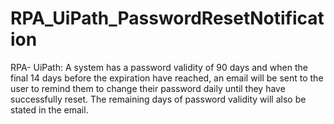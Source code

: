 # RPA_UiPath_PasswordResetNotification
RPA- UiPath: A system has a password validity of 90 days and when the final 14 days before the expiration have reached, an email will be sent to the user to remind them to change their password daily until they have successfully reset. The remaining days of password validity will also be stated in the email.
